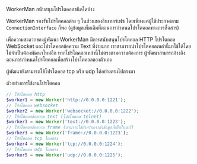 WorkerMan สนับสนุนโปรโตคอลชนิดใดบ้าง

WorkerMan รองรับโปรโตคอลต่าง ๆ ในส่วนของอินเทอร์เฟซ โดยเพียงแค่ผู้ใช้ประกาศตาม ```ConnectionInterface``` ก็พอ (ดูข้อมูลเพิ่มเติมที่ตอนการกำหนดโปรโตคอลทางการสื่อสาร)

เพื่อความสะดวกของผู้พัฒนา  WorkerMan มีการสนับสนุนโปรโตคอล HTTP โปรโตคอล WebSocket และโปรโตคอลข้อความ Text ที่ง่ายมาก เราสามารถนำโปรโตคอลเหล่านี้มาใช้ได้โดยไม่จำเป็นต้องพัฒนาใหม่อีก หากโปรโตคอลเหล่านี้ไม่ตรงตามความต้องการ ผู้พัฒนาสามารถอ้างอิงตอนการกำหนดโปรโตคอลเพื่อสร้างโปรโตคอลของตัวเอง

ผู้พัฒนายังสามารถใช้โปรโตคอล tcp หรือ udp ได้อย่างตรงไปตรงมา

ตัวอย่างการใช้งานโปรโตคอล
```php
// โปรโตคอล http
$worker1 = new Worker('http://0.0.0.0:1221');
// โปรโตคอล websocket
$worker2 = new Worker('websocket://0.0.0.0:1222');
// โปรโตคอลข้อความ text (โปรโตคอล telnet)
$worker3 = new Worker('text://0.0.0.0:1223');
// โปรโตคอลข้อความ frame (สามารถใช้สำหรับการส่งข้อมูลที่เป็นไบนารี)
$worker3 = new Worker('frame://0.0.0.0:1223');
// โปรโตคอล tcp โดยตรง
$worker4 = new Worker('tcp://0.0.0.0:1224');
// โปรโตคอล udp โดยตรง
$worker5 = new Worker('udp://0.0.0.0:1225');
```
